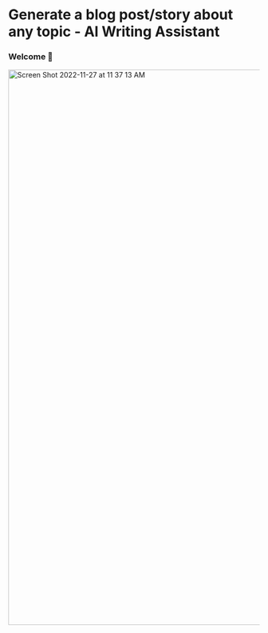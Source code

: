 # Generate a blog post/story about any topic - AI Writing Assistant
### Welcome 👋

<img width="1112" alt="Screen Shot 2022-11-27 at 11 37 13 AM" src="https://user-images.githubusercontent.com/9670009/204156012-344853e1-edb1-4cff-b609-c4c23ba17b85.png">

